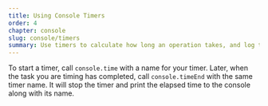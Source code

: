 ```yaml
---
title: Using Console Timers
order: 4
chapter: console
slug: console/timers
summary: Use timers to calculate how long an operation takes, and log the result.
---
```


To start a timer, call `console.time` with a name for your timer. Later, when the task you are timing has completed, call `console.timeEnd` with the same timer name. It will stop the timer and print the elapsed time to the console along with its name.
